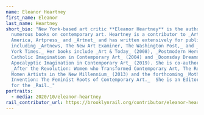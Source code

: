 ```yaml
---
name: Eleanor Heartney
first_name: Eleanor
last_name: Heartney
short_bio: "New York-based art critic **Eleanor Heartney** is the author of
  numerous books on contemporary art. Heartney is a contributor to _Art in
  America, Artpress_ and _Artnet_ and has written extensively for publications
  including _Artnews, The New Art Examiner, The Washington Post,_ and _The New
  York Times._ Her books include _Art & Today_ (2008), _Postmodern Heretics: The
  Catholic Imagination in Contemporary Art_ (2004) and _Doomsday Dreams: The
  Apocalyptic Imagination in Contemporary Art_ (2019). She is co-author of
  _After the Revolution: Women who Transformed Contemporary Art, The Reckoning:
  Women Artists in the New Millennium_ (2013) and the forthcoming _Mothers of
  Invention: The Feminist Roots of Contemporary Art._  She is an Editor-at-Large
  for the _Rail._"
portraits:
  - media: 2020/10/eleanor-heartney
rail_contributor_url: https://brooklynrail.org/contributor/eleanor-heartney
---
```

